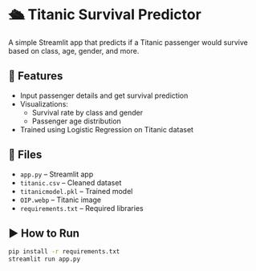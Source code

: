 # 🛳 Titanic Survival Predictor

A simple Streamlit app that predicts if a Titanic passenger would survive based on class, age, gender, and more.

## 🚀 Features
- Input passenger details and get survival prediction
- Visualizations:
  - Survival rate by class and gender
  - Passenger age distribution
- Trained using Logistic Regression on Titanic dataset

## 📁 Files
- `app.py` – Streamlit app
- `titanic.csv` – Cleaned dataset
- `titanicmodel.pkl` – Trained model
- `OIP.webp` – Titanic image
- `requirements.txt` – Required libraries

## ▶️ How to Run
```bash
pip install -r requirements.txt
streamlit run app.py
